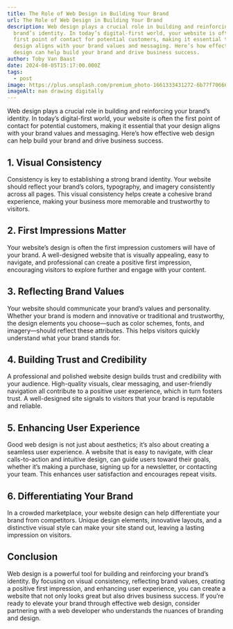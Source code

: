 ```yaml
---
title: The Role of Web Design in Building Your Brand
url: The Role of Web Design in Building Your Brand
description: Web design plays a crucial role in building and reinforcing your
  brand’s identity. In today’s digital-first world, your website is often the
  first point of contact for potential customers, making it essential that your
  design aligns with your brand values and messaging. Here’s how effective web
  design can help build your brand and drive business success.
author: Toby Van Baast
date: 2024-08-05T15:17:00.000Z
tags:
  - post
image: https://plus.unsplash.com/premium_photo-1661333431272-6b77f706661e?q=80&w=2070&auto=format&fit=crop&ixlib=rb-4.0.3&ixid=M3wxMjA3fDB8MHxwaG90by1wYWdlfHx8fGVufDB8fHx8fA%3D%3D
imageAlt: man drawing digitally
---
```

Web design plays a crucial role in building and reinforcing your brand’s identity. In today’s digital-first world, your website is often the first point of contact for potential customers, making it essential that your design aligns with your brand values and messaging. Here’s how effective web design can help build your brand and drive business success.

## 1. Visual Consistency

Consistency is key to establishing a strong brand identity. Your website should reflect your brand’s colors, typography, and imagery consistently across all pages. This visual consistency helps create a cohesive brand experience, making your business more memorable and trustworthy to visitors.

## 2. First Impressions Matter

Your website’s design is often the first impression customers will have of your brand. A well-designed website that is visually appealing, easy to navigate, and professional can create a positive first impression, encouraging visitors to explore further and engage with your content.

## 3. Reflecting Brand Values

Your website should communicate your brand’s values and personality. Whether your brand is modern and innovative or traditional and trustworthy, the design elements you choose—such as color schemes, fonts, and imagery—should reflect these attributes. This helps visitors quickly understand what your brand stands for.

## 4. Building Trust and Credibility

A professional and polished website design builds trust and credibility with your audience. High-quality visuals, clear messaging, and user-friendly navigation all contribute to a positive user experience, which in turn fosters trust. A well-designed site signals to visitors that your brand is reputable and reliable.

## 5. Enhancing User Experience

Good web design is not just about aesthetics; it’s also about creating a seamless user experience. A website that is easy to navigate, with clear calls-to-action and intuitive design, can guide users toward their goals, whether it’s making a purchase, signing up for a newsletter, or contacting your team. This enhances user satisfaction and encourages repeat visits.

## 6. Differentiating Your Brand

In a crowded marketplace, your website design can help differentiate your brand from competitors. Unique design elements, innovative layouts, and a distinctive visual style can make your site stand out, leaving a lasting impression on visitors.

## Conclusion

Web design is a powerful tool for building and reinforcing your brand’s identity. By focusing on visual consistency, reflecting brand values, creating a positive first impression, and enhancing user experience, you can create a website that not only looks great but also drives business success. If you’re ready to elevate your brand through effective web design, consider partnering with a web developer who understands the nuances of branding and design.
